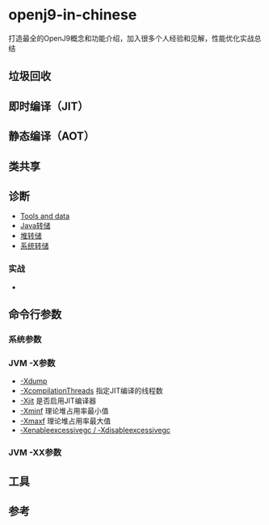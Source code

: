 # openj9-in-chinese
打造最全的OpenJ9概念和功能介绍，加入很多个人经验和见解，性能优化实战总结

## 垃圾回收

## 即时编译（JIT）

## 静态编译（AOT）

## 类共享



## 诊断
* [Tools and data](https://www.eclipse.org/openj9/docs/diag_overview/)
* [Java转储](https://github.com/wenger66/openj9-in-chinese/blob/master/诊断/Java_dump.md)
* [堆转储](https://github.com/wenger66/openj9-in-chinese/blob/master/诊断/Heap_dump.md)
* [系统转储](https://github.com/wenger66/openj9-in-chinese/blob/master/诊断/System_dump.md)

### 实战
* 

## 命令行参数

### 系统参数

### JVM -X参数
* [-Xdump](./命令行参数/JVM-X参数/-Xdump.md) 
* [-XcompilationThreads](./命令行参数/JVM-X参数/-XcompilationThreads.md) 指定JIT编译的线程数 
* [-Xjit](./命令行参数/JVM-X参数/-Xjit.md) 是否启用JIT编译器
* [-Xminf](./命令行参数/JVM-X参数/-Xminf.md) 理论堆占用率最小值
* [-Xmaxf](./命令行参数/JVM-X参数/-Xmaxf.md) 理论堆占用率最大值
* [‑Xenableexcessivegc / ‑Xdisableexcessivegc](https://www.ibm.com/support/knowledgecenter/zh/SSYKE2_8.0.0/openj9/xenableexcessivegc/index.html)

### JVM -XX参数

## 工具

## 参考